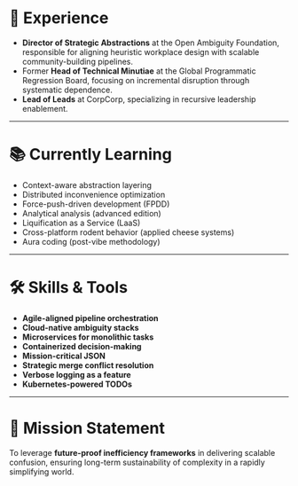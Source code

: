 # 💼 Experience  
- **Director of Strategic Abstractions** at the Open Ambiguity Foundation, responsible for aligning heuristic workplace design with scalable community-building pipelines.  
- Former **Head of Technical Minutiae** at the Global Programmatic Regression Board, focusing on incremental disruption through systematic dependence.  
- **Lead of Leads** at CorpCorp, specializing in recursive leadership enablement.  

---

# 📚 Currently Learning  
- Context-aware abstraction layering  
- Distributed inconvenience optimization  
- Force-push-driven development (FPDD)  
- Analytical analysis (advanced edition)  
- Liquification as a Service (LaaS)  
- Cross-platform rodent behavior (applied cheese systems)  
- Aura coding (post-vibe methodology)  

---

# 🛠 Skills & Tools  
- **Agile-aligned pipeline orchestration**  
- **Cloud-native ambiguity stacks**  
- **Microservices for monolithic tasks**  
- **Containerized decision-making**  
- **Mission-critical JSON**  
- **Strategic merge conflict resolution**  
- **Verbose logging as a feature**  
- **Kubernetes-powered TODOs**  

---

# 🧾 Mission Statement  
To leverage **future-proof inefficiency frameworks** in delivering scalable confusion, ensuring long-term sustainability of complexity in a rapidly simplifying world.  

